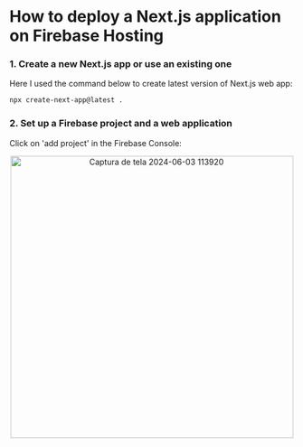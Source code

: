 

# How to deploy a Next.js application on Firebase Hosting

### 1. Create a new Next.js app or use an existing one
Here I used the command below to create latest version of Next.js web app:

```bash
npx create-next-app@latest .
```
### 2. Set up a Firebase project and a web application

Click on 'add project' in the Firebase Console:

<div style="text-align: center;">
  <img src="https://github.com/cindi-sf/nextjs-web-app-test2/assets/171067216/f6ff7f62-38db-4872-8538-1ae2c6bf153c" alt="Captura de tela 2024-06-03 113920" width="500"/>
</div>



